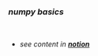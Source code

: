 ### ***numpy basics***

<br>

- *see content in [***notion***](https://darkened-fireman-c50.notion.site/NumPy-Basics-2d9334d3099747c395f455c6f3c836d6)*